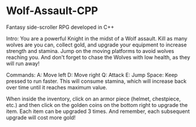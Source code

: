 # Wolf-Assault-CPP
Fantasy side-scroller RPG developed in C++

Intro:
You are a powerful Knight in the midst of a Wolf assault. Kill as many wolves are you can, collect gold, and upgrade your equipment to increase strength and stamina.
Jump on the moving platforms to avoid wolves reaching you. And don't forget to chase the Wolves with low health, as they will run away!

Commands:
A: Move left
D: Move right
Q: Attack
E: Jump
Space: Keep pressed to run faster. This will consume stamina, which will increase back over time until it reaches maximum value.

When inside the inventory, click on an armor piece (helmet, chestpiece, etc.) and then click on the golden coins on the bottom right to upgrade the item. Each item can be upgraded 3 times. 
And remember, each subsequent upgrade will cost more gold!

